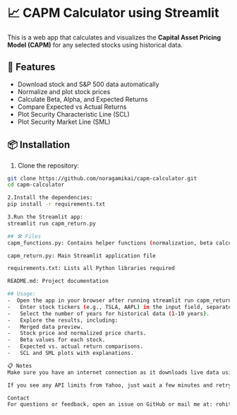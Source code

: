# 📈 CAPM Calculator using Streamlit

This is a web app that calculates and visualizes the **Capital Asset Pricing Model (CAPM)** for any selected stocks using historical data.

## 🚀 Features
- Download stock and S&P 500 data automatically
- Normalize and plot stock prices
- Calculate Beta, Alpha, and Expected Returns
- Compare Expected vs Actual Returns
- Plot Security Characteristic Line (SCL)
- Plot Security Market Line (SML)

## 📦 Installation

1. Clone the repository:

```bash
git clone https://github.com/noragamikai/capm-calculator.git
cd capm-calculator

2.Install the dependencies:
pip install -r requirements.txt

3.Run the Streamlit app:
streamlit run capm_return.py

## 🛠️ Files
capm_functions.py: Contains helper functions (normalization, beta calculation, plots)

capm_return.py: Main Streamlit application file

requirements.txt: Lists all Python libraries required

README.md: Project documentation

## Usage:
-  Open the app in your browser after running streamlit run capm_return.py.
-   Enter stock tickers (e.g., TSLA, AAPL) in the input field, separated by commas.
-   Select the number of years for historical data (1-10 years).
-   Explore the results, including:
-   Merged data preview.
-   Stock price and normalized price charts.
-   Beta values for each stock.
-   Expected vs. actual return comparisons.
-   SCL and SML plots with explanations.

📋 Notes
Make sure you have an internet connection as it downloads live data using Yahoo Finance.

If you see any API limits from Yahoo, just wait a few minutes and retry.

Contact
For questions or feedback, open an issue on GitHub or mail me at: rohitrajsinha88@gmail.com 
